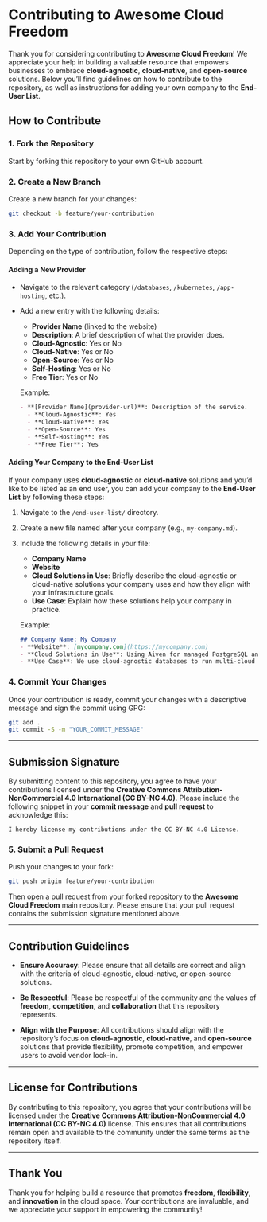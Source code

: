 
# Contributing to Awesome Cloud Freedom

Thank you for considering contributing to **Awesome Cloud Freedom**! We appreciate your help in building a valuable resource that empowers businesses to embrace **cloud-agnostic**, **cloud-native**, and **open-source** solutions. Below you’ll find guidelines on how to contribute to the repository, as well as instructions for adding your own company to the **End-User List**.

## How to Contribute

### 1. Fork the Repository
Start by forking this repository to your own GitHub account.

### 2. Create a New Branch
Create a new branch for your changes:
```bash
git checkout -b feature/your-contribution
```

### 3. Add Your Contribution
Depending on the type of contribution, follow the respective steps:

#### Adding a New Provider
- Navigate to the relevant category (`/databases`, `/kubernetes`, `/app-hosting`, etc.).
- Add a new entry with the following details:
  - **Provider Name** (linked to the website)
  - **Description**: A brief description of what the provider does.
  - **Cloud-Agnostic**: Yes or No
  - **Cloud-Native**: Yes or No
  - **Open-Source**: Yes or No
  - **Self-Hosting**: Yes or No
  - **Free Tier**: Yes or No

  Example:
  ```markdown
  - **[Provider Name](provider-url)**: Description of the service.
    - **Cloud-Agnostic**: Yes
    - **Cloud-Native**: Yes
    - **Open-Source**: Yes
    - **Self-Hosting**: Yes
    - **Free Tier**: Yes
  ```

#### Adding Your Company to the End-User List
If your company uses **cloud-agnostic** or **cloud-native** solutions and you’d like to be listed as an end user, you can add your company to the **End-User List** by following these steps:
1. Navigate to the `/end-user-list/` directory.
2. Create a new file named after your company (e.g., `my-company.md`).
3. Include the following details in your file:
   - **Company Name**
   - **Website**
   - **Cloud Solutions in Use**: Briefly describe the cloud-agnostic or cloud-native solutions your company uses and how they align with your infrastructure goals.
   - **Use Case**: Explain how these solutions help your company in practice.

   Example:
   ```markdown
   ## Company Name: My Company
   - **Website**: [mycompany.com](https://mycompany.com)
   - **Cloud Solutions in Use**: Using Aiven for managed PostgreSQL and Neo4j Aura for graph databases.
   - **Use Case**: We use cloud-agnostic databases to run multi-cloud deployments that scale our business operations while avoiding vendor lock-in.
   ```

### 4. Commit Your Changes
Once your contribution is ready, commit your changes with a descriptive message and sign the commit using GPG:
```bash
git add .
git commit -S -m "YOUR_COMMIT_MESSAGE"
```

---

## Submission Signature

By submitting content to this repository, you agree to have your contributions licensed under the **Creative Commons Attribution-NonCommercial 4.0 International (CC BY-NC 4.0)**. Please include the following snippet in your **commit message** and **pull request** to acknowledge this:

```
I hereby license my contributions under the CC BY-NC 4.0 License.
```

### 5. Submit a Pull Request
Push your changes to your fork:
```bash
git push origin feature/your-contribution
```
Then open a pull request from your forked repository to the **Awesome Cloud Freedom** main repository. Please ensure that your pull request contains the submission signature mentioned above.

---

## Contribution Guidelines

- **Ensure Accuracy**: Please ensure that all details are correct and align with the criteria of cloud-agnostic, cloud-native, or open-source solutions.
  
- **Be Respectful**: Please be respectful of the community and the values of **freedom**, **competition**, and **collaboration** that this repository represents.

- **Align with the Purpose**: All contributions should align with the repository’s focus on **cloud-agnostic**, **cloud-native**, and **open-source** solutions that provide flexibility, promote competition, and empower users to avoid vendor lock-in.

---

## License for Contributions

By contributing to this repository, you agree that your contributions will be licensed under the **Creative Commons Attribution-NonCommercial 4.0 International (CC BY-NC 4.0)** license. This ensures that all contributions remain open and available to the community under the same terms as the repository itself.

---

## Thank You

Thank you for helping build a resource that promotes **freedom**, **flexibility**, and **innovation** in the cloud space. Your contributions are invaluable, and we appreciate your support in empowering the community!
